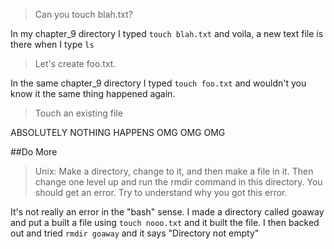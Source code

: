 > Can you touch blah.txt?

In my chapter_9 directory I typed `touch blah.txt` and voila, a new text file is there when I type `ls`


> Let's create foo.txt.

In the same chapter_9 directory I typed `touch foo.txt` and wouldn't you know it the same thing happened again.

> Touch an existing file

ABSOLUTELY NOTHING HAPPENS OMG OMG OMG


##Do More

> Unix: Make a directory, change to it, and then make a file in it. Then change one level up and run the rmdir command in this directory. You should get an error. Try to understand why you got this error.

It's not really an error in the "bash" sense.  I made a directory called goaway and put a built a file using `touch nooo.txt` and it built the file.
I then backed out and tried `rmdir goaway` and it says "Directory not empty"

